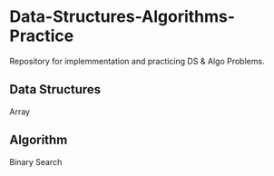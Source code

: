 # Data-Structures-Algorithms-Practice
Repository for implemmentation and practicing DS &amp; Algo Problems. 

## Data Structures
Array  

## Algorithm
Binary Search 
